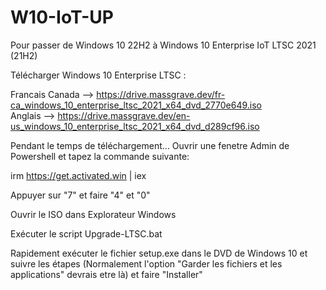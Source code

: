 # W10-IoT-UP
Pour passer de Windows 10 22H2 à Windows 10 Enterprise IoT LTSC 2021 (21H2)

Télécharger Windows 10 Enterprise LTSC : 

Francais Canada --> https://drive.massgrave.dev/fr-ca_windows_10_enterprise_ltsc_2021_x64_dvd_2770e649.iso     
Anglais --> https://drive.massgrave.dev/en-us_windows_10_enterprise_ltsc_2021_x64_dvd_d289cf96.iso

Pendant le temps de téléchargement...
Ouvrir une fenetre Admin de Powershell et tapez la commande suivante: 

irm https://get.activated.win | iex

Appuyer sur "7" et faire "4" et "0"

Ouvrir le ISO dans Explorateur Windows


Exécuter le script Upgrade-LTSC.bat


Rapidement exécuter le fichier setup.exe dans le DVD de Windows 10 et suivre les étapes (Normalement l'option "Garder les fichiers et les applications" devrais etre là) et faire "Installer"
